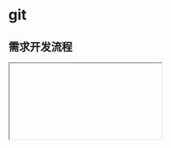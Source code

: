 <script setup>
import Iframe from '../../../components/Iframe.vue'
</script>

# git

## 需求开发流程

<Iframe link="//player.bilibili.com/player.html?aid=424243018&bvid=BV1B3411L7dx&cid=511907375&page=1" />

当接到一个需求，如：优惠券管理这个后端。可以按照此流程进行下去。

- 先本地创建一个分支，如：feature/bugcoupouns，并在这个项目上进行基本的需求开发

  - 开发过程中如果完成一个功能点就 commit 一次，不要全部完成了之后再一次 commit。
  - 多次 commit 记录可以方便回退到以前某个功能点前的代码
  - 直到开发完成最后一个 commit 提交

- 切换到 test 分支，拉取最新的 test 分支的代码。

- 使用 `cherry-pick` 命令将历史的 commit 记录提交到 同步到 test 上

  ```
  # 只有一个commit
  git cherry-pick e60d8d20268ad60f3268aa58d8f2a75767d6ccb7

  # 多个commit记录
  git cherry-pick commit1^..commit2  // [commit1,commit2]
  git cherry-pick commit1..commit2  // (commit1,commit2]
  ```

- 使用 `git push` 将本地代码推送到远端

- 切换回开发分支

- 将开发分支同步推送到远端 `git push -u origin feature/coupons`

  远端也会有一个 feature/bugcoupons 分支，也方便其他人看对代码改动了什么东西.

## 关于版本回退

<Iframe link="//player.bilibili.com/player.html?aid=211730082&bvid=BV1qa411C7Pc&cid=514121234&page=1" />

版本回退是 git 最棒的功能之一，git 给了我们一个可以犯错的机会，当我们不小心改错代码无法通过撤销操作回去的时候，这时候使用 git 的版本回退的特性，就可以非常好的让我们回到”**犯错前**“（前提是我们做好相对应的版本提交），以下是几个最重要的命令。

- 查看提交记录的日志

  ```
  git log
  ```

  会返回一系列非常长的哈希值，哈希值是版本回退的关键！ 也可以配合`git cherry-pick`使用

  ![image-20220221221948225](https://vitepress-source.oss-cn-beijing.aliyuncs.com/typoraimage-20220221221948225.png)

- 查看历史的 git 操作

  ```
  git reflog
  ```

  返回一些对版本的操作，不会包含 `git add`、`git status`的记录，所以非常的清晰！

  ![image-20220221222239169](https://vitepress-source.oss-cn-beijing.aliyuncs.com/typoraimage-20220221222239169.png)

- 回退历史版本

  ```
  # git git reset --hard + 哈希值
   git reset --hard 225a4b4 # 回退到 225a4b4 这个版本
  ```

  命令非常简单，只需要传递一次版本的哈希值即可快速在版本之间切换

总结下来比较关键的就是像同事说的，既然用了 git 就要充分的发挥 git 的作用，在做完一个小功能点的时候就打一次 commit，这是一个好习惯！

## git pull --rabase 优化提交记录

事情的起因是我 git 操作不当，被组长说了一下，研究了一下午 终于搞明白了！

![image-20220310162615121](https://vitepress-source.oss-cn-beijing.aliyuncs.com/typoraimage-20220310162615121.png)

![image-20220310162710685](https://vitepress-source.oss-cn-beijing.aliyuncs.com/typoraimage-20220310162710685.png)

刚开始我其实是很懵的，从始至终我其实都没有打过一个`Merge`命令，但是从结果日志来看那几个`Merge`的操作确实是我做的，这就令我非常的不解了，在向公司其他同事请教的过程中得知，导火索其实是`git pull` 的锅！我的业务场景如下：

我在本地分支完成了我功能的开发，现在需要合并到`test`分支上，于是我的目标是在`test`分支上执行`git cherry-pick`操作将我的代码检出到 test 上，因为我要避免有人更新过 test 分支，所以我在此之前先执行了一下`git pull`，出现了一个`Merge`的 vi 窗口（过去我一直没注意，直接就 wq 出去了），其实这个就是导火索！vi 窗口如下：

![image-20220310163537365](https://vitepress-source.oss-cn-beijing.aliyuncs.com/typoraimage-20220310163537365.png)

**原因**

`git pull` 其实是一个组合操作，其会执行 `git fetch + git merge` （过去其实完全不知道），因为有`git merge`的存在，所以最后的提交记录看起来就会很乱。

**解决方案**

使用`git pull --rebase`来进行合并本地和远程分支。既可以完美解决这个问题！

`git pull --rebase`也是一个组合操作，其会执行`git fetch + git rebase`，我们知道`git rebase`就是解决凌乱记录的一个大杀器，所以可以完美的解决！

**示例代码**

```
git pull --rebase origin test  # 拉取test的代码

# 如果有冲突解决冲突，此时的 current 代表的是远程 incomming 代表的是本地的代码

# git rebase --continue 保存冲突解决的状态（注意这时候不能使用 git commit 了）
```

这样操作之后我们的提交记录就是非常干净的一条链路了！

![image-20220310164901132](https://vitepress-source.oss-cn-beijing.aliyuncs.com/typoraimage-20220310164901132.png)

**补充**

`git log --graph`更加清晰的结构查看 log 记录

## 换一个思路使用 git 上传代码

> test 分支和 master 分支相比，test 分支中是包含一些新功能的代码，只有测试通过之后才会被放入 master 分支中。

过去由于我操作不当——在开发分支中拉取 master 分支，导致我的开发分支不干净了，中间有很多的其他的提交记录（按道理是不应该有的），这就导致使用 cherry-pick 操作用不了了。

![image-20220311124243016](https://vitepress-source.oss-cn-beijing.aliyuncs.com/typoraimage-20220311124243016.png)于是我重新的创建了一个干净的分支，在干净的分支上将我这个不干净的分支最后一版本的代码给放过去，再合并到 test 分支上，在实操过程中也是非常的困难，很多的冲突，临近下班之际我还是没有合并好，后面求助了一个带我的大哥，他大概只用了 30 秒，就解决了我快两个小时没有解决的问题.....

**他的思路**

- 删除了我原来的 test 分支

  ```
  git branch -D test
  ```

- 他基于我的新分支（已经包含最新代码）创建一个本地的 test 分支，并切换至改分支

  ```
  git checkout -b test
  ```

- 基于本地 test 分支拉取远程 test 分支的代码

  ```
  git pull --rebase origin test
  ```

- 有冲突解决冲突

- push 至远程的 test 分支

  ```
  git push origin test
  ```

这个思路和我的思路方向正好是完全相反的，我一直停留在用 cherry-pick 把我的代码合并到 test 上，但是大哥的方式是把 test 往我的合并，再推送到 test。非常的精髓，全程没用一个 cherry-pick 也实现了合并操作！

## git 强推代码

本周我在合并分支的时候，遇到一个从未见过的问题，简单的概括下来就是：

我的开发分支发起 PR 想合并至 master 发现有冲突，无法合并。于是我在本地开发分支（和远程开发分支保持一致的分支）拉取 master 代码，并无一点儿冲突，这就奇怪了！奇怪的点在于：

- 发起 pr 合并提示有冲突
- 直接拉取 master 代码并无冲突

这时候我求助了公司前辈，得知了一种强推代码的方法！

`git push origin test -f` 简单的说就是加了 `-f`

流程为：

- 本地分支拉取 master 代码

- 推送至远程开发分支

  这时候提示有冲突，push 不上去，这时候使用 `git push -f` 强推，

- 这时候 pr 已经无冲突，完美解决！

**强推知识点**

强推之后，会将远程的代码版本强制与当前本地的版本保持一致，远程的代码就是一个无冲突的版本，有的时候还是非常有用的，但是这个操作也是一个相对危险的操作！

不过就算不小心强推错了也没关系，毕竟 git 有给我们犯错的机会，能够版本回退！

## 合并 commit

过去使用 git 开发中一直有个痛点困扰着我，那就是会出现一些无用的 commit ，我们都知道一个 commit 就代表一个版本，所以理论上不应该有一些无用的版本，所以学习了一些这一方面的操作，来弥补一下自己 git 在这方面存在的不足；

过去我所遇到的**痛点**：

当我完成了功能 A 的需求开发，很开心，于是我迫不及待的使用 git 更新了一个版本 commit：

```
git commit -m "feat: A开发完成"
```

突然，我发现有一些测试代码居然没有删干净，还留着一些测试代码：

![image-20220415210554596](https://vitepress-source.oss-cn-beijing.aliyuncs.com/typoraimage-20220415210554596.png)

要上线的代码肯定不能有这些东西，所以我删去了那些 comsole.log alert 等等无用的代码，删完之后，多了一个版本，不得不再写个 commit:

```
git commit -m "refactor: 无用代码删除"
```

这就有了两个版本，但其实是自己失误，一个版本就行的， 所以需要将这两个 commit 合并成 一个 commit

**git commit --amend -m "message" 合并最近一次的 commit**

回到第二步，删除了测试代码之后，我只需要执行此操作，就可以非常完美的解决这个痛点问题！

```
git commit --amend -m "删除多余的log"
```

之后再次查看版本，会发现之后的版本已经不见了，成功的将最新的 commit 合并至了前一个 commit！

![image-20220415210955418](https://vitepress-source.oss-cn-beijing.aliyuncs.com/typoraimage-20220415210955418.png)

**其他**

其实也还是有其他的方法，当初我请教公司一个同事时，他在我电脑上一顿操作也合并了两个 commit，但是感觉操作的步骤相对来说比这个繁琐了好几个档次，对我来说能合并最近一次已经非常够用了，所以同事的那个方法可以暂时先放弃！反正，“能跑就行！”

![image-20220415211208349](https://vitepress-source.oss-cn-beijing.aliyuncs.com/typoraimage-20220415211208349.png)

## git 删除本地分支以及远程分支

随着接的需求增加，我们的分支已经不干净了，为了有一个 **干净又卫生** 的分支，我们需要删除掉一些确定已经无用的分支。

```
git branch -D feature/A // 删除本地的 feature/A 分支

git push origin --delete feature/A 删除远程的 feature/A 分支 (注意是 push --delete)
```

删除分支是一个相对危险的操作，一定要确保已经无用了再删除，如果本地和远程都删除了，那就有点儿危险了！

## 拉取最新的远程分支列表

开发中还是会出现一些并发更新的需求，比如我们开发的 A 需求需求更改到优惠券页面，但是同时在开发的 B 需求也在更改优惠券页面，A 需求基于 B 需求，所以这时候我们就得根据 B 需求的分支进行开发！

因为 B 需求也没有上线，它的代码也没有合并到 master，所以我们无法在 master 上获取 B 需求的代码，因为项目是比较早 clone 到本地的，所以这时候我们使用`git branch -a`是无法获取到 B 需求的分支的。

所以我们需要更新一下 远程分支列表

```
git remote update origin -p
```

执行之后，再使用`git branch -a`就可以获取最新的远程分支列表了，就可以切换到 B 需求的分支了。

## 采用 rebase 的方式合并 pr

我们知道使用 `rebase` 是能够优化整个分支的 commit 记录的，不会出现有多条线的情况，会让整个提交记录更加的清晰。

但是我们平时合并 pr 的时候，一版都是`merge` 操作，其实这个也是可以使用`rebase` 的方式来合并 pr 的，先对比一下二者的区别：

- 常规合并 pr

  ![image-20220915171001994](https://vitepress-source.oss-cn-beijing.aliyuncs.com/typoraimage-20220915171001994.png)

  > 很明显有左侧有多条线，在复杂的情况下可能会有非常多条线，不够清晰

- rebase 方式合并 pr

  ![image-20220915171159204](https://vitepress-source.oss-cn-beijing.aliyuncs.com/typoraimage-20220915171159204.png)

  都是一条直线，具体的 commit 记录非常的清晰。

具体是怎么使用 rebase 的方式合并分支呢？其实很简单，在图形化的界面合并按钮处其实是可以选择以哪种方式进行的合并的，这里选择 rebase 的方式即可。

> 不同的平台（github、gitlab）可能描述不太一样，但是认准有 rebase 的操作即可

![image-20220915171447155](https://vitepress-source.oss-cn-beijing.aliyuncs.com/typoraimage-20220915171447155.png)

## 更改 git 缓存的账号

> 本来急的我都想直接重装 git 了..... 还好忍住了。

当克隆一些有权限的项目时我们都需要输入一次账号密码才能克隆，默认情况下 git 会缓存住我们的首次登录的信息，当我们如果更换了一个其他账户之后，克隆的项目的账号密码还是之前第一次输入的账号和密码。

> 当两个人用一个 git 账号是非常不便的，（不好分锅~）

这也就会导致我们所有的 commit 记录都是另外一个账号的 commit 账号，就算我们把本地的 global 的 git 账户信息改了也是没用的，这时候我们需要重置本机保留的 git config 信息。

```
git config --system --unset credential.helper
```

执行之后我们再次`clone`、`push`、`pull` 都会需要输入账号密码，这个也不是我们想要的，需要再次设置成保留 config 信息。

```
git config --global credential.helper store
```

之后我们再次提交就会再次输入一次账号密码，这次的账号密码将会被缓存起来，之后再次操作就不需要再输账号密码了。

## 强推代码 2

过去当我们所处`feature/A`分支时，rebase 了 master 的代码之后，可以使用`git push -f origin feature/A`来强推至远程的`feature/A`分支。

leader 这回让我重置一下`develop`分支的代码，其实就是将`develop`分支的代码同步成为`master`的代码，所以我的第一想法就是：将`master`的代码强推至远程的`develop`分支就好了，也是分分钟的事，于是我做了以下的操作：

> 我所处的 master 分支

```
git push -f origin develop
```

![测试强推](https://vitepress-source.oss-cn-beijing.aliyuncs.com/WechatIMG385.png)

结果很明显失败了，原来是命令有错误，虽然我们所处在`master`分支，做了强推`develop`的命令，但是这样执行，代码本质的意思是：从本地`devlop`推到远程`develop`，所以 git 给的提示是 `Evertthing up-to-date`，正确的命令应该是：

```
git push origin master:develop -f
```

![感谢高人指点](https://vitepress-source.oss-cn-beijing.aliyuncs.com/WechatIMG58.png)

感谢高人指点！又清晰了一个操作。

## 强制覆盖代码

假设我们处在 test 分支，我需要将 test 分支的代码覆盖成 master 分支的代码，我们可以使用以下这个指令：

```
git reset --hard master  # 处在test分支执行这个指令
```

## git 绑定多个远程仓库指定推送

假设我们一个本地代码仓库需要同步绑定两个远程仓库地址（虽然这个场景确实比较少，但是还是会有的，如：github 仓库、gitee 仓库、gitlab 仓库），我们想一套代码同步这几个仓库。就需要涉及到以下几个指令：

### 添加远程仓库地址

```
git remote add <remote_name> <remote_url>

如：

git remote add githubRemote http://github.com/xxx/zzzz.git
```

### 修改远程仓库地址

```
git remote edit <remote_name>

如：

git remote edit githubRemote
```

执行后会打开一个 vim，更改地址即可

### 删除远程仓库地址

```
git remote rm <remote_name>

如：

git remote rm githubRemote
```

### 查看已绑定的远程仓库地址

```
git remote -v
```

### 推动代码到指定的远程仓库

前面我们已通过`git remote add` 添加了不用的远程仓库地址和对应的地址名，所以我们推送的时候加上对应的地址名即可。如：

```
git push githubRemote master
```

表示推送到 githubRemote 这个远程名对应的地址仓库的 master 分支。

## 从 stash 栈中取出指定的暂存内容

### 查看 stash 栈中已有的内容

```
git stash list
```

### 推送暂存内容

默认推送内容，我们可以直接使用以下命令来执行。

```
git stash push
```

但是这样存进 stash 中的内容我们其实没法知道具体是什么内容，如果能够像 `commit` 一样，存储一些信息，就会好很多，这点 git 肯定也是支持的。使用以下命令即可：

```
git stash save "<message>""
```

如：`git stash save "测试一下"`

### 弹出 最近一次 存入的 stash 内容

这个就和我们编程世界理解的栈是一样的，后进先出的，所以弹出最近一个是使用 pop 命令。

```
git stash pop
```

### 应用指定的 stash 栈中的内容。

假设 stash 栈中有三条数据，我只想取出第二条数据。

这是一个非常常见的场景，最恶心的是 pop 两次，但是思路上是不对的，这样我们会将无用的内容带入项目，也会丢失最新的 stash 栈中的内容。

正确思路应该是使用`apply`命令

```
git stash apply <stashKey>
```

如：`git stash apply stash@{2}`

这个操作试验过在 windows 电脑可能会有一些字符的兼容性，我们可以使用另外一个指令：

```
git stash apply --index <indexKey>
```

如：`git stash apply --index 2`

使用 `apply` 指令取出 stash 内容，stash 栈本身仍然会存在，并未被删除，所以还需要最后再了解一下如何删除指定的内容。

### 删除指定的 stash 记录

```
git stash drop <stashKey>
```

如：`git stash drop stash@{0}`

不过 drop 指令就不支持使用`--index` 的方式来删除记录了
